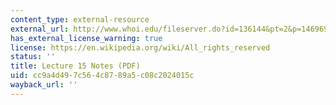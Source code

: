 ```yaml
---
content_type: external-resource
external_url: http://www.whoi.edu/fileserver.do?id=136144&pt=2&p=146969
has_external_license_warning: true
license: https://en.wikipedia.org/wiki/All_rights_reserved
status: ''
title: Lecture 15 Notes (PDF)
uid: cc9a4d49-7c56-4c87-89a5-c08c2024015c
wayback_url: ''
---
```

